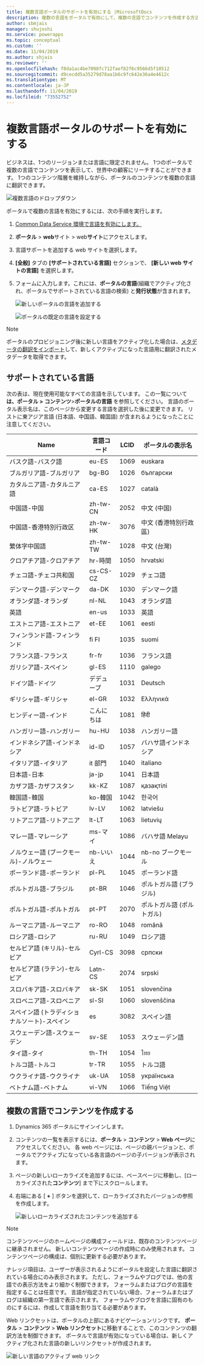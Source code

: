 ```yaml
---
title: 複数言語ポータルのサポートを有効にする |MicrosoftDocs
description: 複数の言語をポータルで有効にして、複数の言語でコンテンツを作成する方法について説明します。
author: sbmjais
manager: shujoshi
ms.service: powerapps
ms.topic: conceptual
ms.custom: ''
ms.date: 11/04/2019
ms.author: shjais
ms.reviewer: ''
ms.openlocfilehash: f8da1ac4be7098fc712faef82f6c9566d5f10512
ms.sourcegitcommit: d9cecdd5a35279d78aa1b6c9fc642e36a4e4612c
ms.translationtype: MT
ms.contentlocale: ja-JP
ms.lasthandoff: 11/04/2019
ms.locfileid: "73552752"
---
```

# <a name="enable-multiple-language-portal-support"></a>複数言語ポータルのサポートを有効にする
ビジネスは、1つのリージョンまたは言語に限定されません。 1つのポータルで複数の言語でコンテンツを表示して、世界中の顧客にリーチすることができます。 1つのコンテンツ階層を維持しながら、ポータルのコンテンツを複数の言語に翻訳できます。

![複数言語のドロップダウン](../media/multi-language-dropdown.png "複数言語のドロップダウンリスト")  

ポータルで複数の言語を有効にするには、次の手順を実行します。

1. [Common Data Service 環境で言語を有効にします。](https://technet.microsoft.com/library/dn832148.aspx)  
2. **ポータル** > **web**サイト > web**サイト**にアクセスします。
3. 言語サポートを追加する web サイトを選択します。
4. **[全般]** タブの **[サポートされている言語]** セクションで、 **[新しい web サイトの言語]** を選択します。
5. フォームに入力します。これには、**ポータルの言語**(組織でアクティブ化され、ポータルでサポートされている言語の検索) と**発行状態**が含まれます。

   ![新しいポータルの言語を追加する](../media/add-new-portal-language.png "新しいポータルの言語を追加する")

   ![ポータルの既定の言語を設定する](../media/set-default-language-portal.png "ポータルの既定の言語を設定する")

> [!Note]
> ポータルのプロビジョニング後に新しい言語をアクティブ化した場合は、[メタデータの翻訳をインポート](../admin/import-metadata-translation.md)して、新しくアクティブになった言語用に翻訳されたメタデータを取得できます。

## <a name="supported-languages"></a>サポートされている言語

次の表は、現在使用可能なすべての言語を示しています。 この一覧について**は、ポータル &gt;** **コンテンツ**&gt;**ポータルの言語** を参照してください。 言語のポータル表示名は、このページから変更する言語を選択した後に変更できます。 リストに東アジア言語 (日本語、中国語、韓国語) が含まれるようになったことに注意してください。

| **Name**                           | **言語コード** | **LCID** | **ポータルの表示名** |
|------------------------------------|-------------------|----------|-------------------------|
| バスク語-バスク語                    | eu-ES             | 1069     | euskara                 |
| ブルガリア語-ブルガリア               | bg-BG             | 1026     | български               |
| カタルニア語-カタルニア語                  | ca-ES             | 1027     | català                  |
| 中国語-中国                    | zh-tw-CN             | 2052     | 中文 (中国)              |
| 中国語-香港特別行政区            | zh-tw-HK             | 3076     | 中文 (香港特別行政區)    |
| 繁体字中国語              | zh-tw-TW             | 1028     | 中文 (台灣)              |
| クロアチア語-クロアチア                 | hr-時間             | 1050     | hrvatski                |
| チェコ語-チェコ共和国             | cs-CS-CZ             | 1029     | チェコ語                 |
| デンマーク語-デンマーク                   | da-DK             | 1030     | デンマーク語                   |
| オランダ語-オランダ                | nl-NL             | 1043     | オランダ語              |
| 英語                            | en-us             | 1033     | 英語                 |
| エストニア語-エストニア                 | et-EE             | 1061     | eesti                   |
| フィンランド語-フィンランド                  | fi FI             | 1035     | suomi                   |
| フランス語-フランス                    | fr-fr             | 1036     | フランス語                |
| ガリシア語-スペイン                   | gl-ES             | 1110     | galego                  |
| ドイツ語-ドイツ                   | デデュープ             | 1031     | Deutsch                 |
| ギリシャ語-ギリシャ                     | el-GR             | 1032     | Ελληνικά                |
| ヒンディー語-インド                      | こんにちは             | 1081     | हिंदी                   |
| ハンガリー語-ハンガリー                | hu-HU             | 1038     | ハンガリー語                  |
| インドネシア語-インドネシア             | id-ID             | 1057     | バハサ語インドネシア        |
| イタリア語-イタリア                    | it 部門             | 1040     | italiano                |
| 日本語-日本                   | ja-jp             | 1041     | 日本語                  |
| カザフ語-カザフスタン                | kk-KZ             | 1087     | қазақтілі              |
| 韓国語-韓国                     | ko-韓国             | 1042     | 한국어                  |
| ラトビア語-ラトビア                   | lv-LV             | 1062     | latviešu                |
| リトアニア語-リトアニア             | lt-LT             | 1063     | lietuvių                |
| マレー語-マレーシア                   | ms-マイ             | 1086     | バハサ語 Melayu           |
| ノルウェー語 (ブークモール)-ノルウェー        | nb-いいえ             | 1044     | nb-no ブークモール            |
| ポーランド語-ポーランド                    | pl-PL             | 1045     | ポーランド語                  |
| ポルトガル語-ブラジル                | pt-BR             | 1046     | ポルトガル語 (ブラジル)      |
| ポルトガル語-ポルトガル              | pt-PT             | 2070     | ポルトガル語 (ポルトガル)    |
| ルーマニア語-ルーマニア                 | ro-RO             | 1048     | română                  |
| ロシア語-ロシア                   | ru-RU             | 1049     | ロシア語                 |
| セルビア語 (キリル)-セルビア        | Cyrl-CS        | 3098     | српски                  |
| セルビア語 (ラテン)-セルビア           | Latn-CS        | 2074     | srpski                  |
| スロバキア語-スロバキア                  | sk-SK             | 1051     | slovenčina              |
| スロベニア語-スロベニア               | sl-SI             | 1060     | slovenščina             |
| スペイン語 (トラディショナルソート)-スペイン | es             | 3082     | スペイン語                 |
| スウェーデン語-スウェーデン                   | sv-SE             | 1053     | スウェーデン語                 |
| タイ語-タイ                    | th-TH             | 1054     | ไทย                     |
| トルコ語-トルコ                   | tr-TR             | 1055     | トルコ語                  |
| ウクライナ語-ウクライナ                | uk-UA             | 1058     | українська              |
| ベトナム語-ベトナム               | vi-VN             | 1066     | Tiếng Việt              |

## <a name="create-content-in-multiple-languages"></a>複数の言語でコンテンツを作成する

1. Dynamics 365 ポータルにサインインします。
2. コンテンツの一覧を表示するには、**ポータル** > **コンテンツ** > **Web ページ**にアクセスしてください。 各 web ページには、ページの親バージョンと、ポータルでアクティブになっている各言語のページの子バージョンが表示されます。
3. ページの新しいローカライズを追加するには、ベースページに移動し、[ローカライズされた**コンテンツ**] まで下にスクロールします。
4. 右端にある [ **+** ] ボタンを選択して、ローカライズされたバージョンの参照を作成します。

    ![新しいローカライズされたコンテンツを追加する](../media/add-new-localized-content.png "新しいローカライズされたコンテンツを追加する")  

> [!Note]
> コンテンツページのホームページの構成フィールドは、既存のコンテンツページに継承されません。 新しいコンテンツページの作成時にのみ使用されます。 コンテンツページの構成は、個別に更新する必要があります。

ナレッジ項目は、ユーザーが表示されるようにポータルを設定した言語に翻訳されている場合にのみ表示されます。 ただし、フォーラムやブログでは、他の言語での表示方法をより細かく制御できます。 フォーラムまたはブログの言語を指定することは任意です。 言語が指定されていない場合、フォーラムまたはブログは組織の第一言語で表示されます。 フォーラムやブログを言語に固有のものにするには、作成して言語を割り当てる必要があります。

Web リンクセットは、ポータルの上部にあるナビゲーションリンクです。 **ポータル** > **コンテンツ** > **Web リンクセット**に移動することで、このコンテンツの翻訳方法を制御できます。 ポータルで言語が有効になっている場合は、新しくアクティブ化された言語の新しいリンクセットが作成されます。

![新しい言語のアクティブ web リンク](../media/active-weblink-new-language.png "新しい言語のアクティブ web リンク")
